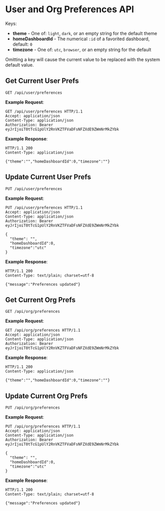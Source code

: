 # User and Org Preferences API

Keys:

- **theme** - One of: ``light``, ``dark``, or an empty string for the default theme
- **homeDashboardId** - The numerical ``:id`` of a favorited dashboard, default: ``0``
- **timezone** - One of: ``utc``, ``browser``, or an empty string for the default

Omitting a key will cause the current value to be replaced with the
system default value.

## Get Current User Prefs

`GET /api/user/preferences`

**Example Request**:

    GET /api/user/preferences HTTP/1.1
    Accept: application/json
    Content-Type: application/json
    Authorization: Bearer eyJrIjoiT0tTcG1pUlY2RnVKZTFVaDFsNFZXdE9ZWmNrMkZYbk

**Example Response**:

    HTTP/1.1 200
    Content-Type: application/json

    {"theme":"","homeDashboardId":0,"timezone":""}

## Update Current User Prefs

`PUT /api/user/preferences`

**Example Request**:

    PUT /api/user/preferences HTTP/1.1
    Accept: application/json
    Content-Type: application/json
    Authorization: Bearer eyJrIjoiT0tTcG1pUlY2RnVKZTFVaDFsNFZXdE9ZWmNrMkZYbk

    {
      "theme": "",
      "homeDashboardId":0,
      "timezone":"utc"
    }

**Example Response**:

    HTTP/1.1 200
    Content-Type: text/plain; charset=utf-8

    {"message":"Preferences updated"}

## Get Current Org Prefs

`GET /api/org/preferences`

**Example Request**:

    GET /api/org/preferences HTTP/1.1
    Accept: application/json
    Content-Type: application/json
    Authorization: Bearer eyJrIjoiT0tTcG1pUlY2RnVKZTFVaDFsNFZXdE9ZWmNrMkZYbk

**Example Response**:

    HTTP/1.1 200
    Content-Type: application/json

    {"theme":"","homeDashboardId":0,"timezone":""}

## Update Current Org Prefs

`PUT /api/org/preferences`

**Example Request**:

    PUT /api/org/preferences HTTP/1.1
    Accept: application/json
    Content-Type: application/json
    Authorization: Bearer eyJrIjoiT0tTcG1pUlY2RnVKZTFVaDFsNFZXdE9ZWmNrMkZYbk

    {
      "theme": "",
      "homeDashboardId":0,
      "timezone":"utc"
    }

**Example Response**:

    HTTP/1.1 200
    Content-Type: text/plain; charset=utf-8

    {"message":"Preferences updated"}
